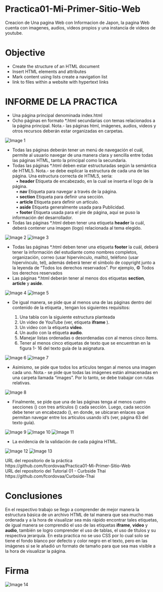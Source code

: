 # Practica01-Mi-Primer-Sitio-Web

<p>Creacion de Una pagina Web con Informacion de Japon, 
la pagina Web cuenta con imagenes, audios, videos propios y una instancia 
de videos de youtube.</p>

<h1>Objective</h1>

<ul>
  <li>Create the structure of an HTML document</li>
  <li>Insert HTML elements and attributes </li>
  <li>Mark content using lists create a navigation list</li>
  <li>link to files within a website with hypertext links</li>
</ul>

<h1>INFORME DE LA PRACTICA</h1>
<ul>
	<li>Una página principal denominada index.html</li>
	<li>Ocho páginas en formato *.html secundarias con temas relacionados a la página principal. Nota.- las páginas html, imágenes, audios, videos y otros recursos deberán estar organizadas en carpetas.</li>
</ul>

![Image 1](https://github.com/fcordovaa/Practica01-Mi-Primer-Sitio-Web/blob/master/images/informe/imagen1.png)

<ul>
	<li>Todas las páginas deberán tener un menú de navegación el cuál, permite al usuario navegar de una manera clara y sencilla entre todas las páginas HTML, tanto la principal como la secundaria.</li>
	<li>Todas las páginas *.html deben estar estructuradas según la semántica de HTML5. Nota.- se debe explicar la estructura de cada una de las página. Una estructura correcta de HTML5, sería:</li>
    &nbsp;&nbsp; &#8226; <b>header</b> Etiqueta de encabezado, en la cual se inserta el logo de la página. <br>
    &nbsp;&nbsp; &#8226; <b>nav</b> Etiqueta para navegar a través de la página. <br>
    &nbsp;&nbsp; &#8226; <b>section</b> Etiqueta para definir una sección. <br>
    &nbsp;&nbsp; &#8226; <b>article</b> Etiqueta para definir un artículo. <br>
    &nbsp;&nbsp; &#8226; <b>aside</b> Etiqueta generalmente usada para Publicidad. <br>
    &nbsp;&nbsp; &#8226; <b>footer</b> Etiqueta usada para el pie de página, aquí se puso la información del desarrollador.
	<li>Todas las páginas *.html deben tener una etiqueta <b>header</b> la cuál, deberá contener una imagen (logo) relacionada al tema elegido.</li>
</ul>

![Image 2](https://github.com/fcordovaa/Practica01-Mi-Primer-Sitio-Web/blob/master/images/informe/imagen2.png)
![Image 3](https://github.com/fcordovaa/Practica01-Mi-Primer-Sitio-Web/blob/master/images/informe/imagen3.png)

<ul>
    <li>Todas las páginas *.html deben tener una etiqueta <b>footer</b> la cuál, deberá tener la información del estudiante como nombres completos, organización, correo (usar hipervínculo, mailto), teléfono (usar hipervínculo, tel), además deberá tener el símbolo de copyright junto a la leyenda de “Todos los derechos reservados”. Por ejemplo, © Todos los derechos reservados</li>
	<li>Las páginas *.html deberán tener al menos dos etiquetas <b>section</b>, <b>article</b> y <b>aside</b>.</li>
</ul>

![Image 4](https://github.com/fcordovaa/Practica01-Mi-Primer-Sitio-Web/blob/master/images/informe/imagen4.png)
![Image 5](https://github.com/fcordovaa/Practica01-Mi-Primer-Sitio-Web/blob/master/images/informe/imagen5.png)
<ul>
    <li>De igual manera, se pide que al menos una de las páginas dentro del contenido de la etiqueta , tengan los siguientes requisitos:</li>
	<ol>
        <li>Una tabla con la siguiente estructura planteada</li> 
        <li>Un video de YouTube (ver, etiqueta <b>iframe</b> ).</li>
        <li>Un video con la etiqueta <b>video</b>.</li>
        <li>Un audio con la etiqueta <b>audio</b>.</li>
        <li>Manejar listas ordenadas o desordenadas con al menos cinco ítems.</li>
        <li>Tener al menos cinco etiquetas de texto que se encuentran en la figura 1- 16 del texto guía de la asignatura.</li>
    </ol>
</ul>
 
![Image 6](https://github.com/fcordovaa/Practica01-Mi-Primer-Sitio-Web/blob/master/images/informe/imagen6.png)
![Image 7](https://github.com/fcordovaa/Practica01-Mi-Primer-Sitio-Web/blob/master/images/informe/imagen7.png)

<ul>	
    <li>Asimismo, se pide que todos los artículos tengan al menos una imagen cada uno. Nota.- se pide que todas las imágenes están almacenadas en una carpeta llamada “images”. Por lo tanto, se debe trabajar con rutas relativas.</li>
</ul>
 
![Image 8](https://github.com/fcordovaa/Practica01-Mi-Primer-Sitio-Web/blob/master/images/informe/imagen8.png) 

<ul>
    <li>Finalmente, se pide que una de las páginas tenga al menos cuatro secciones () con tres artículos () cada sección. Luego, cada sección debe tener un encabezado (), en donde, se ubicaran enlaces que permitan navegar entre los artículos usando id’s (ver, página 63 del texto guía).</li>
</ul>

![Image 9](https://github.com/fcordovaa/Practica01-Mi-Primer-Sitio-Web/blob/master/images/informe/imagen9.png)
![Image 10](https://github.com/fcordovaa/Practica01-Mi-Primer-Sitio-Web/blob/master/images/informe/imagen10.png)
![Image 11](https://github.com/fcordovaa/Practica01-Mi-Primer-Sitio-Web/blob/master/images/informe/imagen11.png) 
 
<ul>
    <li>La evidencia de la validación de cada página HTML.</li>
</ul>
  
![Image 12](https://github.com/fcordovaa/Practica01-Mi-Primer-Sitio-Web/blob/master/images/informe/imagen12.png)
![Image 13](https://github.com/fcordovaa/Practica01-Mi-Primer-Sitio-Web/blob/master/images/informe/imagen13.png)

<p>URL del repositorio de la práctica <br>
https://github.com/fcordovaa/Practica01-Mi-Primer-Sitio-Web <br>
URL del repositorio del Tutorial 01 - Curbside Thai<br>
https://github.com/fcordovaa/Curbside-Thai</p>



<h1>Conclusiones</h1>
<p>En el respectivo trabajo se llego a comprender de mejor manera la estructura básica de un archivo HTML de tal manera que sea mucho mas ordenada y a la hora de visualizar sea más rápido encontrar tales etiquetas, de igual manera se comprendió el uso de las etiquetas <b>iframe</b>, <b>video</b> y <b>audio</b>, también se logro comprender el uso de tablas, el uso de títulos y su respectiva jerarquía. En esta practica no se uso CSS por lo cual solo se tiene el fondo blanco por defecto y color negro en el texto, pero en las imágenes si se le añadió un formato de tamaño para que sea mas visible a la hora de visualizar la página.<p>
<h1>Firma</h1>

![Image 14](https://github.com/fcordovaa/Practica01-Mi-Primer-Sitio-Web/blob/master/images/informe/imagen14.png)


